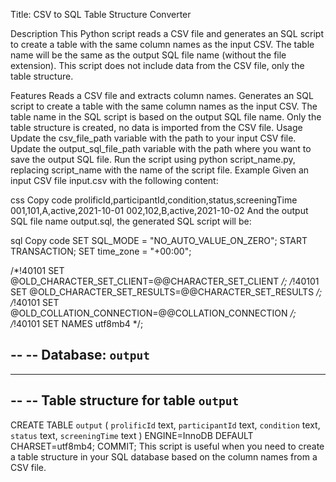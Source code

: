 Title: CSV to SQL Table Structure Converter

Description
This Python script reads a CSV file and generates an SQL script to create a table with the same column names as the input CSV. The table name will be the same as the output SQL file name (without the file extension). This script does not include data from the CSV file, only the table structure.

Features
Reads a CSV file and extracts column names.
Generates an SQL script to create a table with the same column names as the input CSV.
The table name in the SQL script is based on the output SQL file name.
Only the table structure is created, no data is imported from the CSV file.
Usage
Update the csv_file_path variable with the path to your input CSV file.
Update the output_sql_file_path variable with the path where you want to save the output SQL file.
Run the script using python script_name.py, replacing script_name with the name of the script file.
Example
Given an input CSV file input.csv with the following content:

css
Copy code
prolificId,participantId,condition,status,screeningTime
001,101,A,active,2021-10-01
002,102,B,active,2021-10-02
And the output SQL file name output.sql, the generated SQL script will be:

sql
Copy code
SET SQL_MODE = "NO_AUTO_VALUE_ON_ZERO";
START TRANSACTION;
SET time_zone = "+00:00";

/*!40101 SET @OLD_CHARACTER_SET_CLIENT=@@CHARACTER_SET_CLIENT */;
/*!40101 SET @OLD_CHARACTER_SET_RESULTS=@@CHARACTER_SET_RESULTS */;
/*!40101 SET @OLD_COLLATION_CONNECTION=@@COLLATION_CONNECTION */;
/*!40101 SET NAMES utf8mb4 */;

--
-- Database: `output`
--

-- --------------------------------------------------------

--
-- Table structure for table `output`
--

CREATE TABLE `output` (
  `prolificId` text,
  `participantId` text,
  `condition` text,
  `status` text,
  `screeningTime` text
) ENGINE=InnoDB DEFAULT CHARSET=utf8mb4;
COMMIT;
This script is useful when you need to create a table structure in your SQL database based on the column names from a CSV file.
